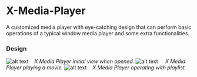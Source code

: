 # X-Media-Player
A customized media player with eye-catching design that can perform basic operations of a typical window media player and some extra functionalities.
### Design
![alt text](https://github.com/minhducubc97/X-Media-Player/blob/master/Design/InitialView.PNG")
&nbsp;&nbsp;&nbsp;*X Media Player initial view when opened.*
![alt text](https://github.com/minhducubc97/X-Media-Player/blob/master/Design/InAction.PNG")
&nbsp;&nbsp;&nbsp;&nbsp;*X Media Player playing a movie.*
![alt text](https://github.com/minhducubc97/X-Media-Player/blob/master/Design/Playlist.PNG")
&nbsp;&nbsp;&nbsp;*X Media Player operating with playlist.*
